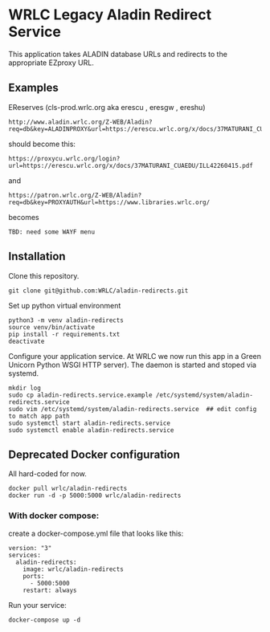 # WRLC Legacy Aladin Redirect Service
This application takes ALADIN database URLs and redirects to the appropriate EZproxy URL.

## Examples
EReserves (cls-prod.wrlc.org aka erescu , eresgw , ereshu)
```
http://www.aladin.wrlc.org/Z-WEB/Aladin?req=db&key=ALADINPROXY&url=https://erescu.wrlc.org/x/docs/37MATURANI_CUAEDU/ILL42260415.pdf
```
should become this:
```
https://proxycu.wrlc.org/login?url=https://erescu.wrlc.org/x/docs/37MATURANI_CUAEDU/ILL42260415.pdf
```
and
```
https://patron.wrlc.org/Z-WEB/Aladin?req=db&key=PROXYAUTH&url=https://www.libraries.wrlc.org/
```
becomes
```
TBD: need some WAYF menu
```

## Installation
Clone this repository.
```
git clone git@github.com:WRLC/aladin-redirects.git
```
Set up python virtual environment
```
python3 -m venv aladin-redirects
source venv/bin/activate
pip install -r requirements.txt
deactivate
```
Configure your application service. At WRLC we now run this app in a Green Unicorn Python WSGI HTTP server). The daemon is started and stoped via systemd.
```
mkdir log
sudo cp aladin-redirects.service.example /etc/systemd/system/aladin-redirects.service
sudo vim /etc/systemd/system/aladin-redirects.service  ## edit config to match app path
sudo systemctl start aladin-redirects.service
sudo systemctl enable aladin-redirects.service
```

## Deprecated Docker configuration
All hard-coded for now.
```
docker pull wrlc/aladin-redirects
docker run -d -p 5000:5000 wrlc/aladin-redirects
```
### With docker compose:
create a docker-compose.yml file that looks like this:
```
version: "3"
services:
  aladin-redirects:
    image: wrlc/aladin-redirects
    ports:
      - 5000:5000
    restart: always
```
Run your service:
```
docker-compose up -d
```
